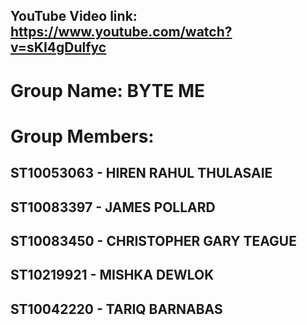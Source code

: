 
  ## YouTube Video link: https://www.youtube.com/watch?v=sKI4gDulfyc
  
  # Group Name: BYTE ME
 
  # Group Members:
  
  ## ST10053063 - HIREN RAHUL THULASAIE
  ## ST10083397 - JAMES POLLARD
  ## ST10083450 - CHRISTOPHER GARY TEAGUE
  ## ST10219921 - MISHKA DEWLOK
  ## ST10042220 - TARIQ BARNABAS
  
